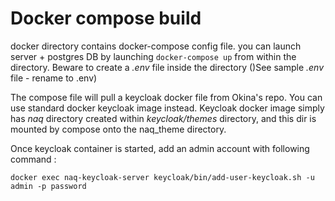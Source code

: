 # Docker compose build

docker directory contains docker-compose config file.
you can launch server + postgres DB by launching ```docker-compose up``` from within the directory.
Beware to create a _.env_ file inside the directory ()See sample _.env_ file - rename to .env)

The compose file will pull a keycloak docker file from Okina's repo. You can use standard docker keycloak image instead.
Keycloak docker image simply has _naq_ directory created within _keycloak/themes_ directory, and this dir is mounted by compose onto the naq_theme directory.


Once keycloak container is started, add an admin account with following command :

    docker exec naq-keycloak-server keycloak/bin/add-user-keycloak.sh -u admin -p password
    
